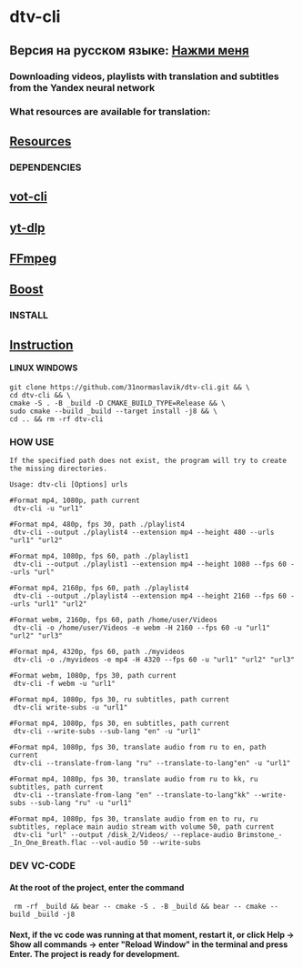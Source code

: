 # dtv-cli
## Версия на русском языке: [Нажми меня](README_RU.md)
### Downloading videos, playlists with translation and subtitles from the Yandex neural network
### What resources are available for translation:
## [Resources](https://github.com/FOSWLY/vot-cli/wiki/%5BEN%5D-Supported-sites)

### DEPENDENCIES
## [vot-cli](https://github.com/FOSWLY/vot-cli)

## [yt-dlp](https://github.com/yt-dlp/yt-dlp)

## [FFmpeg](https://github.com/FFmpeg/FFmpeg)

## [Boost](https://www.boost.org/)


### INSTALL
## [Instruction](INSTALL.md)

#### LINUX WINDOWS
```
git clone https://github.com/31normaslavik/dtv-cli.git && \
cd dtv-cli && \
cmake -S . -B _build -D CMAKE_BUILD_TYPE=Release && \
sudo cmake --build _build --target install -j8 && \
cd .. && rm -rf dtv-cli

```
### HOW USE
```
If the specified path does not exist, the program will try to create the missing directories.

Usage: dtv-cli [Options] urls

#Format mp4, 1080p, path current
 dtv-cli -u "url1"

#Format mp4, 480p, fps 30, path ./playlist4
 dtv-cli --output ./playlist4 --extension mp4 --height 480 --urls "url1" "url2"

#Format mp4, 1080p, fps 60, path ./playlist1
 dtv-cli --output ./playlist1 --extension mp4 --height 1080 --fps 60 --urls "url"

#Format mp4, 2160p, fps 60, path ./playlist4
 dtv-cli --output ./playlist4 --extension mp4 --height 2160 --fps 60 --urls "url1" "url2"

#Format webm, 2160p, fps 60, path /home/user/Videos
 dtv-cli -o /home/user/Videos -e webm -H 2160 --fps 60 -u "url1" "url2" "url3"

#Format mp4, 4320p, fps 60, path ./myvideos
 dtv-cli -o ./myvideos -e mp4 -H 4320 --fps 60 -u "url1" "url2" "url3"

#Format webm, 1080p, fps 30, path current
 dtv-cli -f webm -u "url1"

#Format mp4, 1080p, fps 30, ru subtitles, path current
 dtv-cli write-subs -u "url1"

#Format mp4, 1080p, fps 30, en subtitles, path current
 dtv-cli --write-subs --sub-lang "en" -u "url1"

#Format mp4, 1080p, fps 30, translate audio from ru to en, path current
 dtv-cli --translate-from-lang "ru" --translate-to-lang"en" -u "url1"

#Format mp4, 1080p, fps 30, translate audio from ru to kk, ru subtitles, path current
 dtv-cli --translate-from-lang "en" --translate-to-lang"kk" --write-subs --sub-lang "ru" -u "url1"

#Format mp4, 1080p, fps 30, translate audio from en to ru, ru subtitles, replace main audio stream with volume 50, path current
 dtv-cli "url" --output /disk_2/Videos/ --replace-audio Brimstone_-_In_One_Breath.flac --vol-audio 50 --write-subs

```
### DEV VC-CODE
#### At the root of the project, enter the command
```
 rm -rf _build && bear -- cmake -S . -B _build && bear -- cmake --build _build -j8
```
#### Next, if the vc code was running at that moment, restart it, or click Help -> Show all commands -> enter "Reload Window" in the terminal and press Enter. The project is ready for development.
